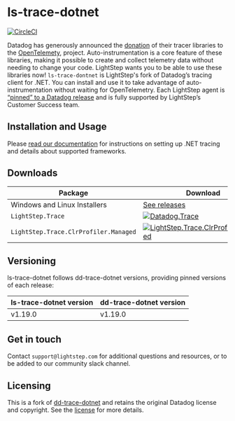 # ls-trace-dotnet

[![CircleCI](https://circleci.com/gh/lightstep/ls-trace-dotnet/tree/master.svg?style=svg)](https://circleci.com/gh/lightstep/ls-trace-dotnet/tree/master)

Datadog has generously announced the [donation](https://www.datadoghq.com/blog/opentelemetry-instrumentation) of their tracer libraries to the [OpenTelemety](https://opentelemetry.io/), project. Auto-instrumentation is a core feature of these libraries, making it possible to create and collect telemetry data without needing to change your code. LightStep wants you to be able to use these libraries now! `ls-trace-dontnet` is LightStep's fork of Datadog’s tracing client for .NET. You can install and use it to take advantage of auto-instrumentation without waiting for OpenTelemetry. Each LightStep agent is [“pinned” to a Datadog release](#versioning) and is fully supported by LightStep’s Customer Success team.

## Installation and Usage

Please [read our documentation](https://docs.lightstep.com/docs/net-auto-instrumentation) for instructions on setting up .NET tracing and details about supported frameworks.

## Downloads

Package|Download
-|-
Windows and Linux Installers|[See releases](https://github.com/LightStep/ls-trace-dotnet/releases)
`LightStep.Trace`|[![Datadog.Trace](https://img.shields.io/nuget/vpre/LightStep.Trace.svg)](https://www.nuget.org/packages/LightStep.Trace)
`LightStep.Trace.ClrProfiler.Managed`|[![LightStep.Trace.ClrProfiler.Managed](https://img.shields.io/nuget/vpre/LightStep.Trace.ClrProfiler.Managed.svg)](https://www.nuget.org/packages/LightStep.Trace.ClrProfiler.Managed)

## Versioning

ls-trace-dotnet follows dd-trace-dotnet versions, providing pinned versions of each release:

| ls-trace-dotnet version | dd-trace-dotnet version |
|-------------------------|-------------------------|
| v1.19.0                 | v1.19.0                 |

## Get in touch

Contact `support@lightstep.com` for additional questions and resources, or to be added to our community slack channel.

## Licensing

This is a fork of [dd-trace-dotnet](https://github.com/DataDog/dd-trace-dotnet) and retains the original Datadog license and copyright. See the [license](https://github.com/lightstep/ls-trace-dotnet/blob/master/LICENSE) for more details.
